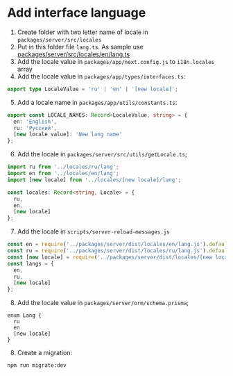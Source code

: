 # Add interface language

1. Create folder with two letter name of locale in `packages/server/src/locales`
2. Put in this folder file `lang.ts`. As sample use [packages/server/src/locales/en/lang.ts](./packages/server/src/locales/en/lang.ts)
3. Add the locale value in `packages/app/next.config.js` to `i18n.locales` array
4. Add the locale value in `packages/app/types/interfaces.ts`:

```typescript
export type LocaleValue = 'ru' | 'en' | '[new locale]';
```

5. Add a locale name in `packages/app/utils/constants.ts`:

```typescript
export const LOCALE_NAMES: Record<LocaleValue, string> = {
  en: 'English',
  ru: 'Русский',
  [new locale value]: 'New lang name'
};
```

6. Add the locale in `packages/server/src/utils/getLocale.ts`;

```typescript
import ru from '../locales/ru/lang';
import en from '../locales/en/lang';
import [new locale] from '../locales/[new locale]/lang';

const locales: Record<string, Locale> = {
  ru,
  en,
  [new locale]
};
```

7. Add the locale in `scripts/server-reload-messages.js`

```typescript
const en = require('../packages/server/dist/locales/en/lang.js').default;
const ru = require('../packages/server/dist/locales/ru/lang.js').default;
const [new locale] = require('../packages/server/dist/locales/[new locale]/lang.js').default;
const langs = {
  en,
  ru,
  [new locale]
};
```

8. Add the locale value in `packages/server/orm/schema.prisma`;

```prisma
enum Lang {
  ru
  en
  [new locale]
}
```

8. Create a migration:

```sh
npm run migrate:dev
```
